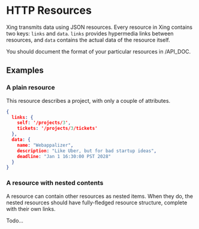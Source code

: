 # HTTP Resources

Xing transmits data using JSON resources. Every resource in Xing contains two keys: ```links``` and ```data```. ```links``` provides hypermedia links between resources, and ```data``` contains the actual data of the resource itself. 

You should document the format of your particular resources in /API_DOC.

## Examples

### A plain resource

This resource describes a project, with only a couple of attributes.

```JSON
{
  links: {
    self: '/projects/3',
    tickets: '/projects/3/tickets'
  }, 
  data: {
    name: "Webappalizer",
    description: "Like Uber, but for bad startup ideas",
    deadline: "Jan 1 16:30:00 PST 2028"
  }
}
```

### A resource with nested contents

A resource can contain other resources as nested items.  When they do, the nested resources should have fully-fledged resource structure, complete with their own links.

Todo...